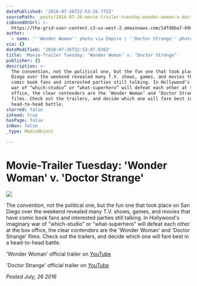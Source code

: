 ```yaml
---
datePublished: '2016-07-26T22:53:26.772Z'
sourcePath: _posts/2016-07-26-movie-trailer-tuesday-wonder-woman-v-doctor-strange.md
isBasedOnUrl: >-
  https://the-grid-user-content.s3-us-west-2.amazonaws.com/14fd8ba7-69d7-47e3-addc-420af4d65806.jpg
author:
  - name: '''Wonder Woman'' photo via Empire | ''Doctor Strange'' photo via Marvel.com'
via: {}
dateModified: '2016-07-26T22:53:07.936Z'
title: 'Movie-Trailer Tuesday: ‘Wonder Woman’ v. ‘Doctor Strange’'
publisher: {}
description: >-
  The convention, not the political one, but the fun one that took place on San
  Diego over the weekend revealed many T.V. shows, games, and movies that have
  comic book fans and interested parties still talking. In Hollywood’s imaginary
  war of “which-studio” or “what-superhero” will defeat each other at the box
  office, the clear contenders are the ‘Wonder Woman’ and ‘Doctor Strange’
  films. Check out the trailers, and decide which one will fare best in a
  head-to-head battle.
starred: false
inFeed: true
hasPage: false
inNav: false
_type: MediaObject

---
```

# Movie-Trailer Tuesday: 'Wonder Woman' v. 'Doctor Strange'
![](https://the-grid-user-content.s3-us-west-2.amazonaws.com/14fd8ba7-69d7-47e3-addc-420af4d65806.jpg)

The convention, not the political one, but the fun one that took place on San Diego over the weekend revealed many T.V. shows, games, and movies that have comic book fans and interested parties still talking. In Hollywood's imaginary war of "which-studio" or "what-superhero" will defeat each other at the box office, the clear contenders are the 'Wonder Woman' and 'Doctor Strange' films. Check out the trailers, and decide which one will fare best in a head-to-head battle.

'Wonder Woman' official trailer on [YouTube][0]

'Doctor Strange' official trailer on [YouTube][1]

_Posted July, 26 2016_

[0]: https://www.youtube.com/watch?v=5lGoQhFb4NM
[1]: https://www.youtube.com/watch?v=HSzx-zryEgM